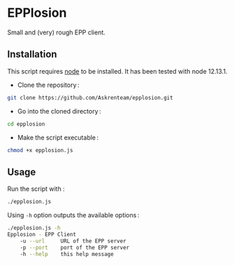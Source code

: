 # EPPlosion

Small and (very) rough EPP client. 

## Installation
This script requires [node](https://nodejs.org) to be installed. It has been tested with node 12.13.1.

- Clone the repository :
```sh
git clone https://github.com/Askrenteam/epplosion.git
```
- Go into the cloned directory :
```sh
cd epplosion
```
- Make the script executable :
```sh
chmod +x epplosion.js
```

## Usage
Run the script with :
```sh
./epplosion.js
```
Using `-h` option outputs the available options :
```sh
./epplosion.js -h
Epplosion - EPP Client
    -u --url     URL of the EPP server
    -p --port    port of the EPP server
    -h --help    this help message
```
